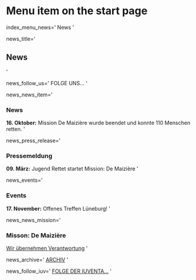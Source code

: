 # Menu item on the start page
index_menu_news='
News
'

news_title='
## News
'

news_follow_us='
FOLGE UNS...
'

news_news_item='
### News

**16. Oktober:** Mission De Maizière wurde beendet und konnte 110 Menschen retten.
'

news_press_release='
### Pressemeldung

**09. März:** Jugend Rettet startet Mission: De Maizière 
'

news_events='
### Events

**17. November:** Offenes Treffen Lüneburg!
'

news_news_mission='
### Misson: De Maizière

[Wir übernehmen Verantwortung](./mission)
'

news_archive='
[ARCHIV](./archive)
'

news_follow_iuv='
[FOLGE DER IUVENTA...](./about#iuventa)
'
